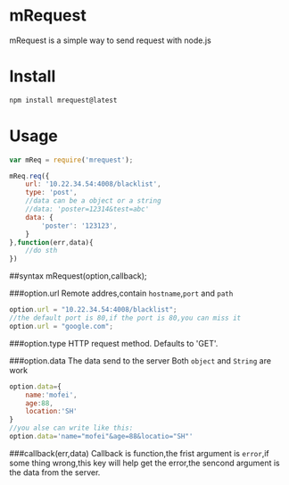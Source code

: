mRequest
===

mRequest is a simple way to send request with node.js



# Install

```javascript
npm install mrequest@latest
```

# Usage

```javascript
var mReq = require('mrequest');

mReq.req({
    url: '10.22.34.54:4008/blacklist',
    type: 'post',
    //data can be a object or a string
    //data: 'poster=12314&test=abc'
    data: {
        'poster': '123123',
    }
},function(err,data){
	//do sth
})
```


##syntax
mRequest(option,callback);

###option.url
Remote addres,contain `hostname`,`port` and `path`
```javascript
option.url = "10.22.34.54:4008/blacklist";
//the default port is 80,if the port is 80,you can miss it
option.url = "google.com";
```

###option.type
HTTP request method. Defaults to 'GET'.

###option.data
The data send to the server
Both `object` and `String` are work
```javascript
option.data={
	name:'mofei',
	age:88,
	location:'SH'
}
//you alse can write like this:
option.data='name="mofei"&age=88&locatio="SH"'
```
###callback(err,data)
Callback is function,the frist argument is `error`,if some thing wrong,this key will help get the error,the sencond argument is the data from the server.
